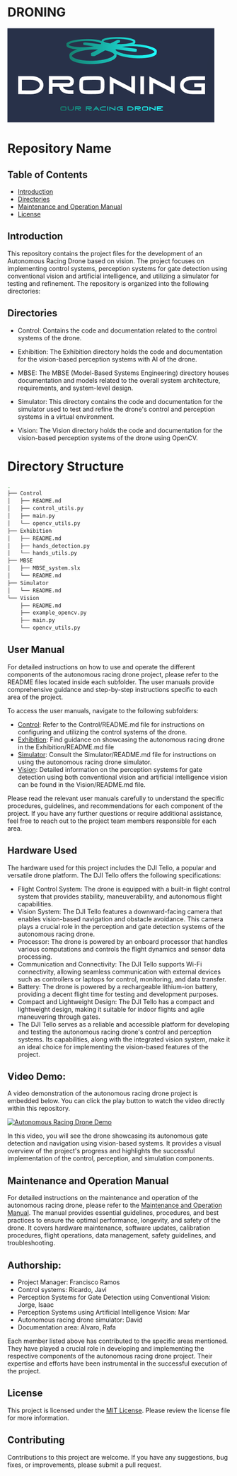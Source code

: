# DRONING

![Droning_Logo](Images/Droning_logo.png)

# Repository Name

## Table of Contents

- [Introduction](#introduction)
- [Directories](#directories)
- [Maintenance and Operation Manual](#maintenance-and-operation-manual)
- [License](#license)

## Introduction
This repository contains the project files for the development of an Autonomous Racing Drone based on vision. The project focuses on implementing control systems, perception systems for gate detection using conventional vision and artificial intelligence, and utilizing a simulator for testing and refinement. The repository is organized into the following directories:

## Directories

- Control: Contains the code and documentation related to the control systems of the drone. <!--Please refer to the [Control/README.md](Control/README.md) file for detailed information about the control algorithms, maneuvering, stabilization, and flight characteristics. -->

- Exhibition: The Exhibition directory holds the code and documentation for the vision-based perception systems with AI of the drone.<!-- Please refer to the [Exhibition/README.md](Exhibition/README.md) file for details about past and upcoming exhibitions, as well as any related documentation. -->

- MBSE: The MBSE (Model-Based Systems Engineering) directory houses documentation and models related to the overall system architecture, requirements, and system-level design.<!-- Please refer to the [MBSE/README.md](MBSE/README.md) file for more information on the MBSE approach and the contents of this directory. -->

- Simulator: This directory contains the code and documentation for the simulator used to test and refine the drone's control and perception systems in a virtual environment.<!-- Please refer to the [Simulator/README.md](Simulator/README.md) file for instructions on setting up and using the simulator. -->

- Vision: The Vision directory holds the code and documentation for the vision-based perception systems of the drone using OpenCV.<!-- Please refer to the [Vision/README.md](Vision/README.md) file for detailed information on the vision-based algorithms, gate recognition techniques, and instructions for using these systems. -->



# Directory Structure

```sh
.
├── Control
│   ├── README.md
│   ├── control_utils.py
│   ├── main.py
│   └── opencv_utils.py
├── Exhibition
│   ├── README.md
│   ├── hands_detection.py
│   └── hands_utils.py
├── MBSE
│   ├── MBSE_system.slx
│   └── README.md
├── Simulator
│   └── README.md
└── Vision
    ├── README.md
    ├── example_opencv.py
    ├── main.py
    └── opencv_utils.py

```

## User Manual
For detailed instructions on how to use and operate the different components of the autonomous racing drone project, please refer to the README files located inside each subfolder. The user manuals provide comprehensive guidance and step-by-step instructions specific to each area of the project.

To access the user manuals, navigate to the following subfolders:

- [Control](Control/README.md): Refer to the Control/README.md file for instructions on configuring and utilizing the control systems of the drone.
- [Exhibition](Exhibition/README.md): Find guidance on showcasing the autonomous racing drone in the Exhibition/README.md file <!-- [MBSE](MBSE/README.md): Access the MBSE/README.md file for information on model-based systems engineering related to the project.-->
- [Simulator](Simulator/README.md): Consult the Simulator/README.md file for instructions on using the autonomous racing drone simulator.
- [Vision](Vision/README.md): Detailed information on the perception systems for gate detection using both conventional vision and artificial intelligence vision can be found in the Vision/README.md file.

Please read the relevant user manuals carefully to understand the specific procedures, guidelines, and recommendations for each component of the project. If you have any further questions or require additional assistance, feel free to reach out to the project team members responsible for each area.

## Hardware Used
The hardware used for this project includes the DJI Tello, a popular and versatile drone platform. The DJI Tello offers the following specifications:

- Flight Control System: The drone is equipped with a built-in flight control system that provides stability, maneuverability, and autonomous flight capabilities.
- Vision System: The DJI Tello features a downward-facing camera that enables vision-based navigation and obstacle avoidance. This camera plays a crucial role in the perception and gate detection systems of the autonomous racing drone.
- Processor: The drone is powered by an onboard processor that handles various computations and controls the flight dynamics and sensor data processing.
- Communication and Connectivity: The DJI Tello supports Wi-Fi connectivity, allowing seamless communication with external devices such as controllers or laptops for control, monitoring, and data transfer.
- Battery: The drone is powered by a rechargeable lithium-ion battery, providing a decent flight time for testing and development purposes.
- Compact and Lightweight Design: The DJI Tello has a compact and lightweight design, making it suitable for indoor flights and agile maneuvering through gates.
- The DJI Tello serves as a reliable and accessible platform for developing and testing the autonomous racing drone's control and perception systems. Its capabilities, along with the integrated vision system, make it an ideal choice for implementing the vision-based features of the project.

## Video Demo:

A video demonstration of the autonomous racing drone project is embedded below. You can click the play button to watch the video directly within this repository.

[![Autonomous Racing Drone Demo](https://www.youtube.com/emVEsn3bQUY/0.jpg)](https://www.youtube.com/watch?v=emVEsn3bQUY)

In this video, you will see the drone showcasing its autonomous gate detection and navigation using vision-based systems. It provides a visual overview of the project's progress and highlights the successful implementation of the control, perception, and simulation components.

## Maintenance and Operation Manual

For detailed instructions on the maintenance and operation of the autonomous racing drone, please refer to the [Maintenance and Operation Manual](./Documents/Maintenance_and_operation.md). The manual provides essential guidelines, procedures, and best practices to ensure the optimal performance, longevity, and safety of the drone. It covers hardware maintenance, software updates, calibration procedures, flight operations, data management, safety guidelines, and troubleshooting.


## Authorship:
   - Project Manager: Francisco Ramos
   - Control systems: Ricardo, Javi
   - Perception Systems for Gate Detection using Conventional Vision: Jorge, Isaac
   - Perception Systems using Artificial Intelligence Vision: Mar
   - Autonomous racing drone simulator: David
   - Documentation area: Alvaro, Rafa

Each member listed above has contributed to the specific areas mentioned. They have played a crucial role in developing and implementing the respective components of the autonomous racing drone project. Their expertise and efforts have been instrumental in the successful execution of the project.


## License

This project is licensed under the [MIT License](LICENSE). Please review the license file for more information.

## Contributing

Contributions to this project are welcome. If you have any suggestions, bug fixes, or improvements, please submit a pull request.